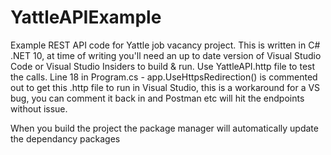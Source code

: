 # YattleAPIExample
Example REST API code for Yattle job vacancy project. This is written in C# .NET 10, 
at time of writing you'll need an up to date version of Visual Studio Code or Visual Studio Insiders to build & run.
Use YattleAPI.http file to test the calls. Line 18 in Program.cs - app.UseHttpsRedirection() is commented out to get this .http file 
to run in Visual Studio, this is a workaround for a VS bug, you can comment it back in and Postman etc will hit the endpoints without issue.

When you build the project the package manager will automatically update the dependancy packages